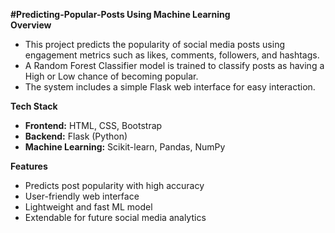 **#Predicting-Popular-Posts Using Machine Learning**  
**Overview**   
- This project predicts the popularity of social media posts using engagement metrics such as likes, comments, followers, and hashtags.  
- A Random Forest Classifier model is trained to classify posts as having a High or Low chance of becoming popular.  
- The system includes a simple Flask web interface for easy interaction.  

**Tech Stack**  
- **Frontend:** HTML, CSS, Bootstrap  
- **Backend:** Flask (Python)  
- **Machine Learning:** Scikit-learn, Pandas, NumPy  

**Features**  
- Predicts post popularity with high accuracy
- User-friendly web interface  
- Lightweight and fast ML model  
- Extendable for future social media analytics  

